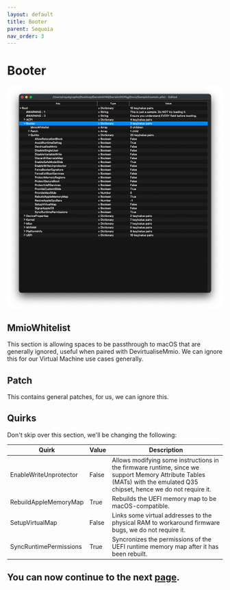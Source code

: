 ```yaml
---
layout: default
title: Booter
parent: Sequoia
nav_order: 3
---
```


# Booter

<a href="https://raw.githubusercontent.com/royalgraphx/DarwinKVM/main/docs/assets/OpenCoreBooterQuirks.png"><img src="../../../assets/OpenCoreBooterQuirks.png" alt=""></a>

## MmioWhitelist

This section is allowing spaces to be passthrough to macOS that are generally ignored, useful when paired with DevirtualiseMmio. We can ignore this for our Virtual Machine use cases generally.

## Patch

This contains general patches, for us, we can ignore this.

## Quirks

Don't skip over this section, we'll be changing the following:

| Quirk  | Value | Description | 
| ----- | ----- | ----- |
| EnableWriteUnprotector | False | Allows modifying some instructions in the firmware runtime, since we support Memory Attribute Tables (MATs) with the emulated Q35 chipset, hence we do not require it. |
| RebuildAppleMemoryMap | True | Rebuilds the UEFI memory map to be macOS-compatible. |
| SetupVirtualMap | False | Links some virtual addresses to the physical RAM to workaround firmware bugs, we do not require it. |
| SyncRuntimePermissions | True | Syncronizes the permissions of the UEFI runtime memory map after it has been rebuilt. |

## You can now continue to the next <a href="../03-DeviceProperties">page</a>.
